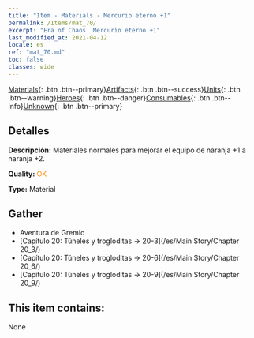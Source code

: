 ```yaml
---
title: "Item - Materials - Mercurio eterno +1"
permalink: /Items/mat_70/
excerpt: "Era of Chaos  Mercurio eterno +1"
last_modified_at: 2021-04-12
locale: es
ref: "mat_70.md"
toc: false
classes: wide
---
```

 [Materials](/es/Items/){: .btn .btn--primary}[Artifacts](/es/Items/Artifacts/){: .btn .btn--success}[Units](/es/Items/Units/){: .btn .btn--warning}[Heroes](/es/Items/Heroes/){: .btn .btn--danger}[Consumables](/es/Items/Consumables/){: .btn .btn--info}[Unknown](/es/Items/Unknown/){: .btn .btn--primary}

## Detalles
 **Descripción:** Materiales normales para mejorar el equipo de naranja +1 a naranja +2.

 **Quality:** <span style="color: #FF8C00">OK</span>

 **Type:** Material

## Gather

*    Aventura de Gremio 
*    [Capítulo 20: Túneles y trogloditas -> 20-3](/es/Main Story/Chapter 20_3/) 
*    [Capítulo 20: Túneles y trogloditas -> 20-6](/es/Main Story/Chapter 20_6/) 
*    [Capítulo 20: Túneles y trogloditas -> 20-9](/es/Main Story/Chapter 20_9/) 

## This item contains:

  None

